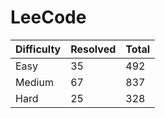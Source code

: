 # LeeCode

| Difficulty | Resolved | Total |
| :--------- | :------- | :---- |
| Easy       | 35       | 492   |
| Medium     | 67       | 837   |
| Hard       | 25       | 328   |
